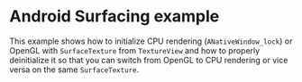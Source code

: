 Android Surfacing example
=========================

This example shows how to initialize CPU rendering (`ANativeWindow_lock`) or
OpenGL with `SurfaceTexture` from `TextureView` and how to properly
deinitialize it so that you can switch from OpenGL to CPU rendering or vice
versa on the same `SurfaceTexture`.
